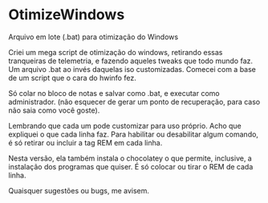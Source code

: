 # OtimizeWindows
Arquivo em lote (.bat) para otimização do Windows

Criei um mega script de otimização do windows, retirando essas tranqueiras de telemetria, e fazendo aqueles tweaks que todo mundo faz. Um arquivo .bat ao invés daquelas iso customizadas. Comecei com a base de um script que o cara do hwinfo fez.

Só colar no bloco de notas e salvar como .bat, e executar como administrador. (não esquecer de gerar um ponto de recuperação, para caso não saia como você goste).

Lembrando que cada um pode customizar para uso próprio. Acho que expliquei o que cada linha faz. Para habilitar ou desabilitar algum comando, é só retirar ou incluir a tag REM em cada linha.

Nesta versão, ela também instala o chocolatey o que permite, inclusive, a instalação dos programas que quiser. É só colocar ou tirar o REM de cada linha.

Quaisquer sugestões ou bugs, me avisem.
